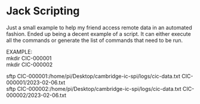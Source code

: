# Jack Scripting

Just a small example to help my friend access remote data in an automated fashion. Ended up being a decent example of a script. It can either execute all the commands or generate the list of commands that need to be run.

EXAMPLE:  <br />
mkdir CIC-000001 <br />
mkdir CIC-000002

sftp CIC-000001:/home/pi/Desktop/cambridge-ic-spi/logs/cic-data.txt CIC-000001/2023-02-06.txt  <br />
sftp CIC-000002:/home/pi/Desktop/cambridge-ic-spi/logs/cic-data.txt CIC-000002/2023-02-06.txt